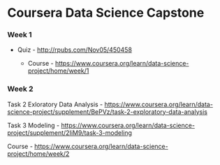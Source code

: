 # Coursera Data Science Capstone

### Week 1

* Quiz - http://rpubs.com/Nov05/450458

  * Course - https://www.coursera.org/learn/data-science-project/home/week/1

### Week 2

Task 2 Exloratory Data Analysis - https://www.coursera.org/learn/data-science-project/supplement/BePVz/task-2-exploratory-data-analysis

Task 3 Modeling - https://www.coursera.org/learn/data-science-project/supplement/2IiM9/task-3-modeling

Course - https://www.coursera.org/learn/data-science-project/home/week/2


